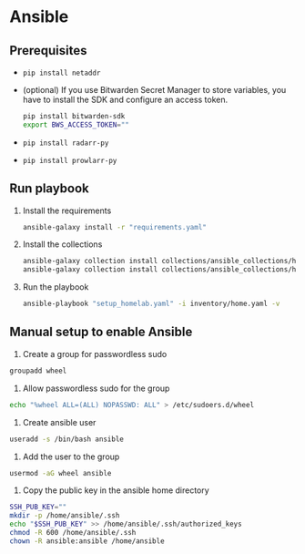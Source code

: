 # Ansible

## Prerequisites

- `pip install netaddr`
- (optional) If you use Bitwarden Secret Manager to store variables, you have to install the SDK and configure an access token.

    ```bash
    pip install bitwarden-sdk
    export BWS_ACCESS_TOKEN=""
    ```
- `pip install radarr-py`
- `pip install prowlarr-py`

## Run playbook

1. Install the requirements

    ```bash
    ansible-galaxy install -r "requirements.yaml"
    ```

1. Install the collections

    ```bash
    ansible-galaxy collection install collections/ansible_collections/homelab/system
    ansible-galaxy collection install collections/ansible_collections/homelab/apps
    ```

1. Run the playbook
    ```bash
    ansible-playbook "setup_homelab.yaml" -i inventory/home.yaml -v
    ```

## Manual setup to enable Ansible

1. Create a group for passwordless sudo
```bash
groupadd wheel
```

1. Allow passwordless sudo for the group
```bash
echo "%wheel ALL=(ALL) NOPASSWD: ALL" > /etc/sudoers.d/wheel
```

1. Create ansible user
```bash
useradd -s /bin/bash ansible
```

1. Add the user to the group
```bash
usermod -aG wheel ansible
```

1. Copy the public key in the ansible home directory

```bash
SSH_PUB_KEY=""
mkdir -p /home/ansible/.ssh
echo "$SSH_PUB_KEY" >> /home/ansible/.ssh/authorized_keys
chmod -R 600 /home/ansible/.ssh
chown -R ansible:ansible /home/ansible
```
